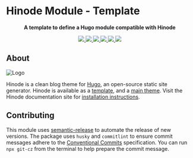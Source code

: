 # Hinode Module - Template

<!-- Tagline -->
<p align="center">
    <b>A template to define a Hugo module compatible with Hinode</b>
    <br />
</p>

<!-- Badges -->
<p align="center">
    <a href="https://gohugo.io" alt="Hugo website">
        <img src="https://img.shields.io/badge/generator-hugo-brightgreen">
    </a>
    <a href="https://gethinode.com" alt="Hinode theme">
        <img src="https://img.shields.io/badge/theme-hinode-blue">
    </a>
    <a href="https://github.com/anoduck/mod-popup/commits/main" alt="Last commit">
        <img src="https://img.shields.io/github/last-commit/anoduck/mod-popup.svg">
    </a>
    <a href="https://github.com/anoduck/mod-popup/issues" alt="Issues">
        <img src="https://img.shields.io/github/issues/anoduck/mod-popup.svg">
    </a>
    <a href="https://github.com/anoduck/mod-popup/pulls" alt="Pulls">
        <img src="https://img.shields.io/github/issues-pr-raw/anoduck/mod-popup.svg">
    </a>
    <a href="https://github.com/anoduck/mod-popup/blob/main/LICENSE" alt="License">
        <img src="https://img.shields.io/github/license/anoduck/mod-popup">
    </a>
</p>

## About

![Logo](https://raw.githubusercontent.com/gethinode/hinode/main/static/img/logo.png)

Hinode is a clean blog theme for [Hugo][hugo], an open-source static site generator. Hinode is available as a [template][repository_template], and a [main theme][repository]. <!-- This repository maintains a Hugo module to add [module][module] to a Hinode site. --> Visit the Hinode documentation site for [installation instructions][hinode_docs].

## Contributing

This module uses [semantic-release][semantic-release] to automate the release of new versions. The package uses `husky` and `commitlint` to ensure commit messages adhere to the [Conventional Commits][conventionalcommits] specification. You can run `npx git-cz` from the terminal to help prepare the commit message.

<!-- ## Configuration

This module supports the following parameters (see the section `params.modules` in `config.toml`):

| Setting                   | Default | Description |
|---------------------------|---------|-------------| -->

<!-- MARKDOWN LINKS -->
[hugo]: https://gohugo.io
[hinode_docs]: https://gethinode.com
<!-- [module]: https://example.com -->
[repository]: https://github.com/gethinode/hinode.git
[repository_template]: https://github.com/gethinode/template.git
[conventionalcommits]: https://www.conventionalcommits.org
[husky]: https://typicode.github.io/husky/
[semantic-release]: https://semantic-release.gitbook.io/
